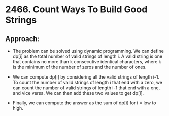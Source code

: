 # 2466. Count Ways To Build Good Strings

## Approach:
 - The problem can be solved using dynamic programming. We can define dp[i] as the total number of valid strings of length i. A valid string is one that contains no more than k consecutive identical characters, where k is the minimum of the number of zeros and the number of ones.

 - We can compute dp[i] by considering all the valid strings of length i-1. To count the number of valid strings of length i that end with a zero, we can count the number of valid strings of length i-1 that end with a one, and vice versa. We can then add these two values to get dp[i].

 - Finally, we can compute the answer as the sum of dp[i] for i = low to high.

<br></br>

